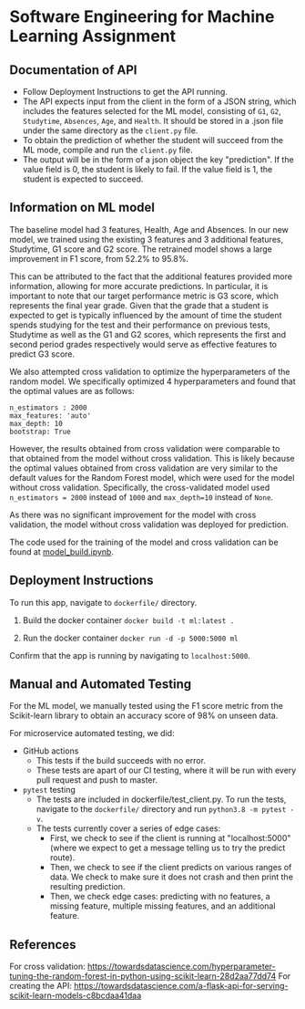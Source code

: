 # Software Engineering for Machine Learning Assignment

## Documentation of API
- Follow Deployment Instructions to get the API running.
- The API expects input from the client in the form of a JSON string, which includes the features selected for the ML model, consisting of `G1`, `G2`, `Studytime`, `Absences`, `Age`, and `Health`. It should be stored in a .json file under the same directory as the `client.py` file. 
- To obtain the prediction of whether the student will succeed from the ML mode, compile and run the `client.py` file.
- The output will be in the form of a json object the key "prediction". If the value field is 0, the student is likely to fail. If the value field is 1, the student is expected to succeed.

## Information on ML model
The baseline model had 3 features, Health, Age and Absences. In our new model, we trained using the existing 3 features and 3 additional features, Studytime, G1 score and G2 score. The retrained model shows a large improvement in F1 score, from 52.2% to 95.8%.

This can be attributed to the fact that the additional features provided more information, allowing for more accurate predictions. In particular, it is important to note that our target performance metric is G3 score, which represents the final year grade. Given that the grade that a student is expected to get is typically influenced by the amount of time the student spends studying for the test and their performance on previous tests, Studytime as well as the G1 and G2 scores, which represents the first and second period grades respectively would serve as effective features to predict G3 score.

We also attempted cross validation to optimize the hyperparameters of the random model. We specifically optimized 4 hyperparameters and found that the optimal values are as follows:
```
n_estimators : 2000
max_features: 'auto'
max_depth: 10
bootstrap: True
 ```

However, the results obtained from cross validation were comparable to that obtained from the model without cross validation. This is likely because the optimal values obtained from cross validation are very similar to the default values for the Random Forest model, which were used for the model without cross validation. Specifically, the cross-validated model used `n_estimators = 2000` instead of `1000` and `max_depth=10` instead of `None`.

As there was no significant improvement for the model with cross validation, the model without cross validation was deployed for prediction.

The code used for the training of the model and cross validation can be found at [model_build.ipynb](https://github.com/CMU-313/fall-2021-hw4-451-unavailable-for-legal-reasons/blob/master/model_build.ipynb).

## Deployment Instructions
To run this app, navigate to `dockerfile/` directory.

1. Build the docker container
`docker build -t ml:latest .`

2. Run the docker container
`docker run -d -p 5000:5000 ml`

Confirm that the app is running by navigating to `localhost:5000`.

## Manual and Automated Testing
For the ML model, we manually tested using the F1 score metric from the Scikit-learn library to obtain an accuracy score of 98% on unseen data.

For microservice automated testing, we did:
- GitHub actions
    - This tests if the build succeeds with no error.
    - These tests are apart of our CI testing, where it will be run with every pull request and push to master.
- `pytest` testing
    - The tests are included in dockerfile/test_client.py. To run the tests, navigate to the `dockerfile/` directory and run `python3.8 -m pytest -v`. 
    - The tests currently cover a series of edge cases: 
       - First, we check to see if the client is running at "localhost:5000" (where we expect to get a message telling us to try the predict route).
       - Then, we check to see if the client predicts on various ranges of data. We check to make sure it does not crash and then print the resulting prediction.
       - Then, we check edge cases: predicting with no features, a missing feature, multiple missing features, and an additional feature. 

## References
For cross validation: https://towardsdatascience.com/hyperparameter-tuning-the-random-forest-in-python-using-scikit-learn-28d2aa77dd74
For creating the API: https://towardsdatascience.com/a-flask-api-for-serving-scikit-learn-models-c8bcdaa41daa
